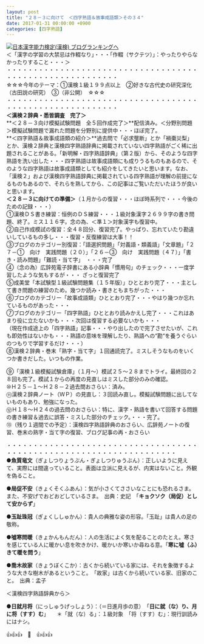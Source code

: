 ```yaml
---
layout: post
title: "２８－３に向けて　＜四字熟語＆故事成語類＞その３４"
date: 2017-01-31 00:00:00 +0900
categories: [四字熟語]
---
```


[![](/syuusyuu9701/assets/images/２８－３に向けて-＜四字熟語＆故事成語類＞その３４-br_c_3028_1.gif)](http://blog.with2.net/link.php?1659096:3028 "日本漢字能力検定(漢検) ブログランキングへ")[日本漢字能力検定(漢検) ブログランキングへ](http://blog.with2.net/link.php?1659096:3028)  
＜「漢字の学習の大禁忌は作輟なり」・・・「作輟（サクテツ）」：やったりやらなかったりすること・・・＞  
・・・・・・・・・・・・・・・・・・・・・・・・・・・・・・・・・・・・・・・・・・・・・・・・・・・・・・・・・  
☆☆☆今年のテーマ：①漢検１級１９９点以上　②好きな古代史の研究深化（古田説の研究）　③（非公開）　☆☆☆　　  
・・・・・・・・・・・・・・・・・・・・・・・・・・・・・・・・・・・・・・・・・・・・・・・・・・・・・・・・・  
**＜漢検２辞典・悉皆調査　完了＞**  
**＜２８－３向け模擬試験問題　全５回作成完了＞**配信済み。＜分野別問題＞模擬試験問題で漏れた問題を分野別に提供中・・・ほぼ完了。  
**＜四字熟語＆故事成語類の紹介＞**過去問で「必求壟断」とか「禍棗災梨」とか、漢検２辞典と漢検四字熟語辞典に掲載されていない四字熟語がごく稀に出題されることがある。「新明解・四字熟語辞典」（第２版）から、そのような四字熟語を洗い出した・・・四字熟語は故事成語類にも成りうるものもあるので、そのような四字熟語は故事成語類としても紹介をしてきたいと思います。なお、「漢検２」および漢検四字熟語辞典に掲載されている四字熟語が理解の前提になるものもあるので、それらを熟してから、この記事はご覧いただいたほうが良いと思います。  
**＜２８－３に向けての準備＞**（１月からの復習・・・ほぼ時系列で・・・今後のための記録・・・）  
①漢検ＤＳ書き練習：恒例のＤＳ練習・・・１級対象漢字２６９９字の書き問題、終了。ミス１１６字。念の為、＜準１＞対象漢字も復習中。  
②自己作成模試の復習：全４８回分、復習完了。やっぱり、忘れていたり勘違いしているもの多し・・・復習・反復練習は大事！！  
③ブログのカテゴリー別復習：「語選択問題」「対義語・類義語」「文章題」「２７－①　向け　実践問題（２０）」「２６－③　向け　実践問題（４７）」「書き・読み問題」「難読・当て字」　・・・完了  
④（念の為）広辞苑電子辞書にある小辞典「慣用句」のチェック・・・一度学習したような気もするが・・・ ざっと復習完了  
⑤成美堂「本試験型１級試験問題集（１５年版）」ひととおり完了・・・主として書き問題の練習のため。幾つか読み・書きともまちがった・・・  
⑥ブログのカテゴリー「故事成語類」ひととおり完了・・・やはり幾つか忘れているものがあった・・・  
⑦ブログのカテゴリー「四字熟語」ひととおり読みかえし完了・・・これはあまり役に立たないかも・・・次回は復習する必要ないかも・・・  
（現在作成途上の「四字熟語」記事・・・やり出したので完了させたいが、これも即効性はないかも・・・熟語の意味を理解したり、熟語への“勘“を養うぐらいのつもりで学習するだけ・・・）  
⑧漢検２辞典・巻末「熟字・当て字」１回通読完了。ミスしそうなものをいくつか書きだした。いつもの作業。  
  
⑨「漢検１級模擬試験倉庫」（１月～）模試２５～２８までトライ。最終回の２８回も完了。模試１からの再度の見直しはミスした部分のみの確認。  
⑩Ｈ２５－１～Ｈ２８－２過去問おさらい：済み。  
⑪漢検２辞典ノート（ＷＰ）の見直し：３回読み直し。模擬試験問題に出してないものもあり、勉強になった。  
⑫Ｈ１８～Ｈ２４の過去問のおさらい：特に、漢字・熟語を書いて回答する問題の書き練習＆過去に誤答・ミスした部分のチェック。・・・完了。  
⑬（残り１週間での予定）：漢検四字熟語辞典のおさらい、広辞苑ノートの復習、巻末の熟字・当て字の復習、ブログ記事の再・おさらい  
  
・・・・・・・・・・・・・・・・・・・・・・・・・・・・・・・・・・・・・・・・・・・・・・・・・・・・・・・・・・・・・・・・・・・・  
●**魚質竜文**（ぎょしつりょうぶん・ぎょしつりゅうぶん）：正しいように見えて、実際には間違っていること。表面は立派に見えるが、内実はないこと。外観を偽ること。  
  
●**局促不安**（きょくそくふあん）：気が小さくてささいなことにも恐れるさま。また、不安げでおどおどしているさま。　出典：史記　「**キョクソク（局促）として安からず**」  
  
●**玉趾珠冠**（ぎょくししゅかん）：貴人の典雅な姿の形容。「玉趾」は貴人の足の敬称。  
  
●**噓寒問暖**（きょかんもんだん）：人の生活によく気を配ることのたとえ。寒さを感じている人に暖かい息を吹きかけ、暖かいか寒いか尋ねる意。「**寒に噓（ふ）きて暖を問う**」  
  
●**喬木故家**（きょうぼくこか）：古くから続いている家には、それを象徴するような大きな樹木があるということ。　「故家」は古くから続いている家、旧家のこと。　出典：孟子  
  
＜漢検四字熟語辞典から＞  
  
●**日就月将**（にっしゅうげっしょう）：（＝日進月歩の意）　「**日に就（な）り、月に将（すす）む**」　　＊「就（な）る」：１級対象　「将（すす）む」：現行訓読みにはナシ。  
  
👍👍👍　🐔　👍👍👍  